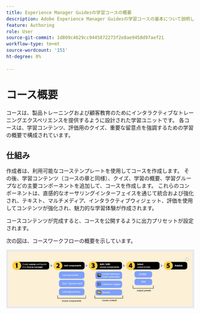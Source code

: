 ```yaml
---
title: Experience Manager Guidesの学習コースの概要
description: Adobe Experience Manager Guidesの学習コースの基本について説明します。
feature: Authoring
role: User
source-git-commit: 1d809c4629cc9445872273f2e8ae9458d97aef21
workflow-type: tm+mt
source-wordcount: '151'
ht-degree: 0%

---
```


# コース概要

コースは、製品トレーニングおよび顧客教育のためにインタラクティブなトレーニングエクスペリエンスを提供するように設計された学習ユニットです。  各コースは、学習コンテンツ、評価用のクイズ、重要な留意点を強調するための学習の概要で構成されています。

## 仕組み

作成者は、利用可能なコーステンプレートを使用してコースを作成します。 その後、学習コンテンツ（コースの章と同様）、クイズ、学習の概要、学習グループなどの主要コンポーネントを追加して、コースを作成します。 これらのコンポーネントは、直感的なオーサリングインターフェイスを通じて統合および強化され、テキスト、マルチメディア、インタラクティブウィジェット、評価を使用してコンテンツが強化され、魅力的な学習体験が作成されます。

コースコンテンツが完成すると、コースを公開するように出力プリセットが設定されます。

次の図は、コースワークフローの概要を示しています。

![](assets/learning-course-workflow.png)

